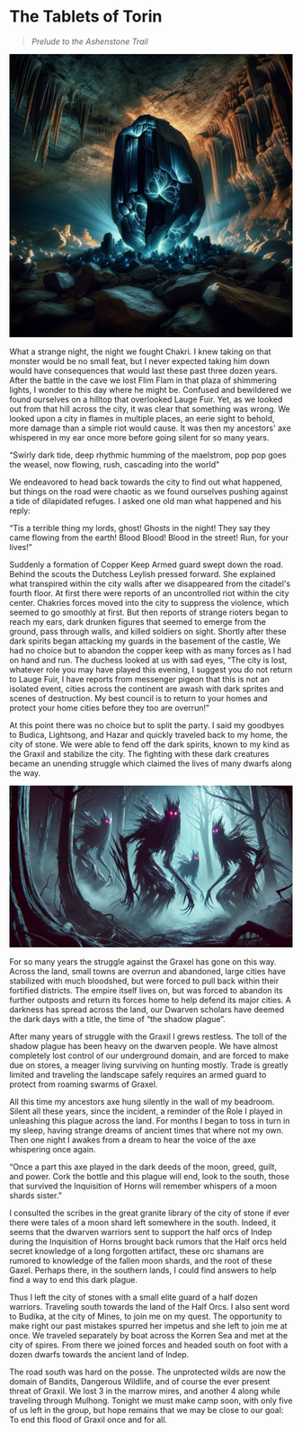 # The Tablets of Torin
> _Prelude to the Ashenstone Trail_

![alt text](../images/events/almak-neara_splinter.png)

What a strange night, the night we fought Chakri. I knew taking on that monster would be no small feat, but I never expected taking him down would have consequences that would last these past three dozen years. After the battle in the cave we lost Flim Flam in that plaza of shimmering lights, I wonder to this day where he might be. Confused and bewildered we found ourselves on a hilltop that overlooked Lauge Fuir. Yet, as we looked out from that hill across the city, it was clear that something was wrong. We looked upon a city in flames in multiple places, an eerie sight to behold, more damage than a simple riot would cause. It was then my ancestors' axe whispered in my ear once more before going silent for so many years.

“Swirly dark tide, deep rhythmic humming of the maelstrom, pop pop goes the weasel, now flowing, rush, cascading into the world”

We endeavored to head back towards the city to find out what happened, but things on the road were chaotic as we found ourselves pushing against a tide of dilapidated refuges. I asked one old man what happened and his reply:

“Tis a terrible thing my lords, ghost! Ghosts in the night! They say they came flowing from the earth! Blood Blood! Blood in the street! Run, for your lives!”

Suddenly a formation of Copper Keep Armed guard swept down the road. Behind the scouts  the Dutchess Leylish pressed forward. She explained what transpired within the city walls after we disappeared from the citadel's fourth floor. At first  there were reports of an uncontrolled riot within the city center. Chakries forces moved into the city to suppress the violence, which seemed to go smoothly at first. But then reports of strange rioters began to reach my ears, dark drunken figures that seemed to emerge from the ground, pass through walls, and killed soldiers on sight. Shortly after these dark spirits began attacking my guards in the basement of the castle, We had no choice but to abandon the copper keep with as many forces as I had on hand and run. The duchess looked at us with sad eyes, “The city is lost, whatever role you may have played this evening, I suggest you do not return to Lauge Fuir, I have reports from messenger pigeon that this is not an isolated event, cities across the continent are awash with dark sprites and scenes of destruction. My best council is to return to your homes and protect your home cities before they too are overrun!”

At this point there was no choice but to split the party. I said my goodbyes to Budica, Lightsong, and Hazar and quickly traveled back to my home, the city of stone. We were able to fend off the dark spirits, known to my kind as the Graxil and stabilize the city. The fighting with these dark creatures became an unending struggle which claimed the lives of many dwarfs along the way.

![alt text](../images/bestiary/graxils.png)

For so many years the struggle against the Graxel has gone on this way. Across the land, small towns are overrun and abandoned, large cities have stabilized with much bloodshed, but were forced to pull back within their fortified districts. The empire itself lives on, but was forced to abandon its further outposts and return its forces home to help defend its major cities. A darkness has spread across the land, our Dwarven scholars have deemed the dark days with a title, the time of “the shadow plague”.

After many years of struggle with the Graxil I grews restless. The toll of the shadow plague has been heavy on the dwarven people. We have almost completely lost control of our underground domain, and are forced to make due on stores, a meager living surviving on hunting mostly. Trade is greatly limited and traveling the landscape safely requires an armed guard to protect from roaming swarms of Graxel.

All this time my ancestors axe hung silently in the wall of my beadroom. Silent all these years, since the incident, a reminder of the Role I played in unleashing this plague across the land. For months I began to toss in turn in my sleep, having strange dreams of ancient times that where not my own. Then one night I awakes from a dream to hear the voice of the axe whispering once again.

“Once a part this axe played in the dark deeds of the moon, greed, guilt, and power. Cork the bottle and this plague will end, look to the south, those that survived the Inquisition of Horns will remember whispers of a moon shards sister.”

I consulted the scribes in the great granite library of the city of stone if ever there were tales of a moon shard left somewhere in the south. Indeed, it seems that the dwarven warriors sent to support the half orcs of Indep during the Inquisition of Horns brought back rumors that the Half orcs held secret knowledge of a long forgotten artifact, these orc shamans are rumored to knowledge of the fallen moon shards, and the root of these Gaxel. Perhaps there, in the southern lands, I could find answers to help find a way to end this dark plague.

Thus I left the city of stones with a small elite guard of a half dozen warriors. Traveling south towards the land of the Half Orcs. I also sent word to Budika, at the city of Mines, to join me on my quest. The opportunity to make right our past mistakes spurred her impetus and she left to join me at once. We traveled separately by boat across the Korren Sea and met at the city of spires. From there we joined forces and headed south on foot with a dozen dwarfs towards the ancient land of Indep.

The road south was hard on the posse. The unprotected wilds are now the domain of Bandits, Dangerous Wildlife, and of course the ever present threat of Graxil. We lost 3 in the marrow mires, and another 4 along while traveling through Mulhong. Tonight we must make camp soon, with only five of us left in the group, but hope remains that we may be close to our goal: To end this flood of Graxil once and for all.
